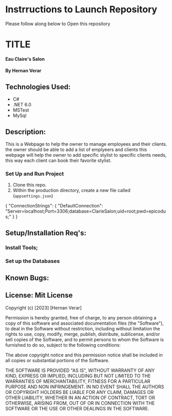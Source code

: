# Instrructions to Launch Repository 
Please follow along below to Open this repository

# TITLE
#### Eau Claire's Salon

#### By Hernan Verar  

## Technologies Used:
* C#
* .NET 6.0
* MSTest 
* MySql

## Description:
This is a Webpage to help the owner to manage employees and their clients. the owner should be able to add a list of emplyeers and clients this webpage will help the owner to add specific stylist to specific clients needs, this way each client can book their favorite stylist.

### Set Up and Run Project
1. Clone this repo.
2. Within the production directory, create a new file called (`appsettings.json`)

{
  "ConnectionStrings": {
      "DefaultConnection": "Server=localhost;Port=3306;database=ClarieSalon;uid=root;pwd=epicodus;"
  }
}

## Setup/Installation Req's:

### Install Tools;

### Set up the Databases


## Known Bugs:


## License: Mit License
Copyright (c) [2023] [Hernan Verar]

Permission is hereby granted, free of charge, to any person obtaining a copy of this software and associated documentation files (the "Software"), to deal in the Software without restriction, including without limitation the rights to use, copy, modify, merge, publish, distribute, sublicense, and/or sell copies of the Software, and to permit persons to whom the Software is furnished to do so, subject to the following conditions:

The above copyright notice and this permission notice shall be included in all copies or substantial portions of the Software.

THE SOFTWARE IS PROVIDED "AS IS", WITHOUT WARRANTY OF ANY KIND, EXPRESS OR IMPLIED, INCLUDING BUT NOT LIMITED TO THE WARRANTIES OF MERCHANTABILITY, FITNESS FOR A PARTICULAR PURPOSE AND NON INFRINGEMENT. IN NO EVENT SHALL THE AUTHORS OR COPYRIGHT HOLDERS BE LIABLE FOR ANY CLAIM, DAMAGES OR OTHER LIABILITY, WHETHER IN AN ACTION OF CONTRACT, TORT OR OTHERWISE, ARISING FROM, OUT OF OR IN CONNECTION WITH THE SOFTWARE OR THE USE OR OTHER DEALINGS IN THE SOFTWARE.
